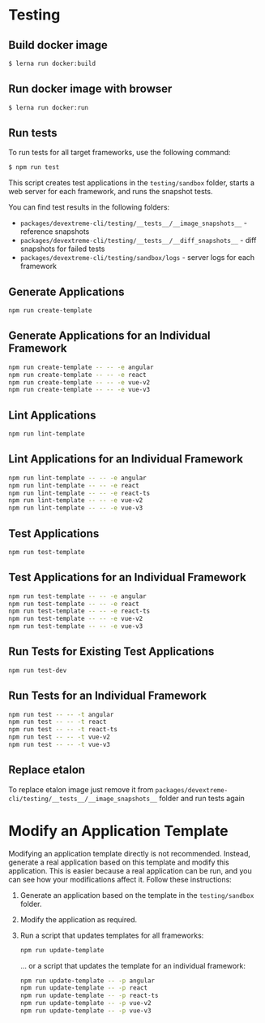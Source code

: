 # Testing

## Build docker image 
```sh
$ lerna run docker:build
```

## Run docker image with browser
```sh
$ lerna run docker:run
```

## Run tests 

To run tests for all target frameworks, use the following command:

```sh
$ npm run test
```

This script creates test applications in the `testing/sandbox` folder, starts a web server for each framework, and runs the snapshot tests.

You can find test results in the following folders:

- `packages/devextreme-cli/testing/__tests__/__image_snapshots__` - reference snapshots
- `packages/devextreme-cli/testing/__tests__/__diff_snapshots__` - diff snapshots for failed tests
- `packages/devextreme-cli/testing/sandbox/logs` - server logs for each framework

## Generate Applications

```sh
npm run create-template
```

## Generate Applications for an Individual Framework

```sh
npm run create-template -- -- -e angular
npm run create-template -- -- -e react
npm run create-template -- -- -e vue-v2
npm run create-template -- -- -e vue-v3
```

## Lint Applications

```sh
npm run lint-template
```

## Lint Applications for an Individual Framework

```sh
npm run lint-template -- -- -e angular
npm run lint-template -- -- -e react
npm run lint-template -- -- -e react-ts
npm run lint-template -- -- -e vue-v2
npm run lint-template -- -- -e vue-v3
```

## Test Applications

```sh
npm run test-template
```

## Test Applications for an Individual Framework

```sh
npm run test-template -- -- -e angular
npm run test-template -- -- -e react
npm run test-template -- -- -e react-ts
npm run test-template -- -- -e vue-v2
npm run test-template -- -- -e vue-v3
```

## Run Tests for Existing Test Applications

```sh
npm run test-dev
```

## Run Tests for an Individual Framework

```sh
npm run test -- -- -t angular
npm run test -- -- -t react
npm run test -- -- -t react-ts
npm run test -- -- -t vue-v2
npm run test -- -- -t vue-v3
```

## Replace etalon

To replace etalon image just remove it from `packages/devextreme-cli/testing/__tests__/__image_snapshots__` folder and run tests again

# Modify an Application Template

Modifying an application template directly is not recommended. Instead, generate a real application based on this template and modify this application. This is easier because a real application can be run, and you can see how your modifications affect it. Follow these instructions:

1. Generate an application based on the template in the `testing/sandbox` folder.
2. Modify the application as required.
3. Run a script that updates templates for all frameworks:

    ```sh
    npm run update-template
    ```
    
    ... or a script that updates the template for an individual framework:

    ```sh
    npm run update-template -- -p angular
    npm run update-template -- -p react
    npm run update-template -- -p react-ts
    npm run update-template -- -p vue-v2
    npm run update-template -- -p vue-v3
    ```

